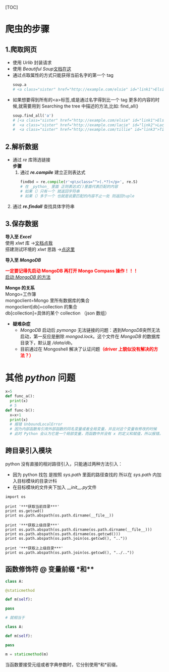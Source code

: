 <!--
 * @Author: SoChichung
 * @Date: 2022-07-11 20:46:41
 * @LastEditors: SoChichung
 * @LastEditTime: 2022-07-23 07:00:02
 * @Description:
 *
 * Copyright (c) 2022 by SoChichung ddeadwings@gmail.com, All Rights Reserved.
-->

[TOC]

# 爬虫的步骤

## 1.爬取网页

- 使用 _Urlib_ 封装请求
- 使用 _Beautiful Soup_[文档在这](https://beautifulsoup.readthedocs.io/zh_CN/v4.4.0/#id13)
- 通过点取属性的方式只能获得当前名字的第一个 tag
  ```python
  soup.a
  # <a class="sister" href="http://example.com/elsie" id="link1">Elsie</a>
  ```
- 如果想要得到所有的&lt;a&gt;标签,或是通过名字得到比一个 tag 更多的内容的时候,就需要用到 Searching the tree 中描述的方法,比如: find_all()
  ```python
  soup.find_all('a')
  # [<a class="sister" href="http://example.com/elsie" id="link1">Elsie</a>,
  #  <a class="sister" href="http://example.com/lacie" id="link2">Lacie</a>,
  #  <a class="sister" href="http://example.com/tillie" id="link3">Tillie</a>]
  ```

## 2.解析数据

- 通过 _re_ 库筛选链接  
  **步骤**
  1. 通过 _**re.compile**_ 建立正则表达式
     ```python
     findbd = re.compile(r'<p\sclass="">(.*?)</p>', re.S)
     # 在 _python_ 里面 正则表达式()里面代表匹配的内容
     # 如果（）只有一个 就返回字符串
     # 如果（）多于一个 也就是说要匹配的内容不止一处 则返回tuple
     ```

2. 通过 _**re.findall**_ 查找具体字符串

## 3.保存数据

**导入至** _**Excel**_  
使用 _xlwt_ 库 →[文档点我](https://pypi.org/project/xlwt/)  
搭建测试环境的 _xlwt_ 思路 →[点这里](./silu.md)

**导入至** _**MongoDB**_

<font color="red">**一定要记得先启动 MongoDB 再打开 Mongo Compass 操作！！！**</font>  
[启动 _MongoDB_ 的方法](https://blog.csdn.net/hh12211221/article/details/78902596)

**Mongo 的关系**  
Mongo=工作簿  
mongoclient=Mongo 里所有数据库的集合  
mongoclient[db]=collection 的集合  
db[collection]=具体的某个 collection （json 数组）

- **疑难杂症**
  - _MongoDB_ 启动后 _pymongo_ 无法链接的问题：遇到*MongoDB*突然无法启动，第一反应是删除 _mongod.lock_。这个文件在 _MongoDB_ 的数据库目录下，默认是 _/data/db_。
  - 目前通过在 Mongoshell 解决了认证问题<font color='red'>**（driver 上貌似没有解决的方法？）**</font>

# **其他** _**python**_ **问题**

```python
x=5
def func_a():
  print(x)
  # 5
def func-b():
  x=x+1
  print(x)
  # 报错 UnboundLocalError
  # 因为内部函数有引用外部函数的同名变量或者全局变量，并且对这个变量有修改的时候
  # 此时 Python 会认为它是一个局部变量，而函数中并没有 x 的定义和赋值，所以报错。
```

## 跨目录引入模块

python 没有直接的相对路径引入，只能通过两种方法引入：

- 因为 python 找包 是按照 _sys.path_ 里面的路径查找的 所以在 _sys.path_ 内加入目标模块的目录计科
- 在目标模块的文件夹下加入 \_\_*init\_\_.py*文件

```
import os

print '***获取当前目录***'
print os.getcwd()
print os.path.abspath(os.path.dirname(__file__))

print '***获取上级目录***'
print os.path.abspath(os.path.dirname(os.path.dirname(__file__)))
print os.path.abspath(os.path.dirname(os.getcwd()))
print os.path.abspath(os.path.join(os.getcwd(), ".."))

print '***获取上上级目录***'
print os.path.abspath(os.path.join(os.getcwd(), "../.."))
```

## 函数修饰符 @ 变量前缀 \*和\*\*

```python
class A:

@staticmethod

def m(self):

pass

# 就相当于

class A:

def m(self):

pass

m = staticmethod(m)
```

当函数要接受元组或者字典参数时，它分别使用\*和\*前缀。
